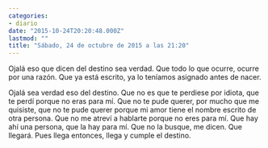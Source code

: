 ```yaml
---
categories:
- diario
date: "2015-10-24T20:20:48.000Z"
lastmod: ""
title: "Sábado, 24 de octubre de 2015 a las 21:20"
---
```


Ojalá eso que dicen del destino sea verdad. Que todo lo que ocurre, ocurre por una razón. Que ya está escrito, ya lo teníamos asignado antes de nacer.

Ojalá sea verdad eso del destino. Que no es que te perdiese por idiota, que te perdí porque no eras para mí. Que no te pude querer, por mucho que me quisiste, que no te pude querer porque mi amor tiene el nombre escrito de otra persona. Que no me atreví a hablarte porque no eres para mí.
Que hay ahí una persona, que la hay para mí. Que no la busque, me dicen. Que llegará. 
Pues llega entonces, llega y cumple el destino.